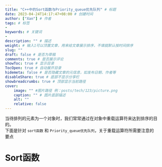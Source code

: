 ```yaml
---
title: "C++中的Sort函数与Priority_queue优先队列" # 标题
date: 2023-04-24T14:17:47+08:00 # 创建时间
author: ["Xan"] # 作者
tags: # 标签
-
keywords: # 关键词
- 
description: "" # 描述
weight: # 输入1可以顶置文章，用来给文章展示排序，不填就默认按时间排序
slug: ""
draft: false # 是否为草稿
comments: true # 是否展示评论
showToc: true # 显示目录
TocOpen: true # 自动展开目录
hidemeta: false # 是否隐藏文章的元信息，如发布日期、作者等
disableShare: true # 底部不显示分享栏
showbreadcrumbs: true # 顶部显示当前路径
cover:
    image: "" #图片路径 例：posts/tech/123/picture.png
    caption: "" # 图片底部描述
    alt: ""
    relative: false
---
```


当待排列的元素为一个对象时，我们常常通过在对象中重载运算符来达到排序的目的。  
下面是针对 `sort函数` 和 `Priority_queue优先队列`，关于重载运算符所需要注意的要点
# Sort函数
